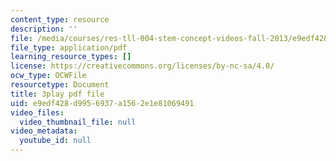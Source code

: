 ```yaml
---
content_type: resource
description: ''
file: /media/courses/res-tll-004-stem-concept-videos-fall-2013/e9edf428d9956937a1562e1e81069491_o84SekTsgPo.pdf
file_type: application/pdf
learning_resource_types: []
license: https://creativecommons.org/licenses/by-nc-sa/4.0/
ocw_type: OCWFile
resourcetype: Document
title: 3play pdf file
uid: e9edf428-d995-6937-a156-2e1e81069491
video_files:
  video_thumbnail_file: null
video_metadata:
  youtube_id: null
---
```

